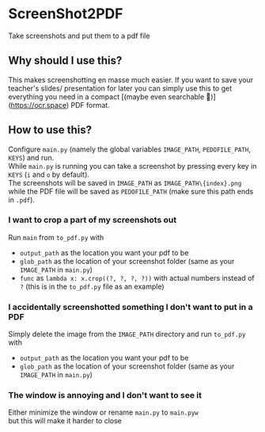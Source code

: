 # ScreenShot2PDF
Take screenshots and put them to a pdf file
## Why should I use this?
This makes screenshotting en masse much easier. If you want to save your teacher's slides/ presentation for later you can simply use this
to get everything you need in a compact [(maybe even searchable 👀)] (https://ocr.space) PDF format.  
## How to use this?
Configure `main.py` (namely the global variables `IMAGE_PATH`, `PEDOFILE_PATH`, `KEYS`) and run.  
While `main.py` is running you can take a screenshot by pressing every key in `KEYS` (`i` and `o` by default).  
The screenshots will be saved in `IMAGE_PATH` as `IMAGE_PATH\{index}.png` while the PDF file will be saved as `PEDOFILE_PATH` (make sure this path ends in `.pdf`).  
### I want to crop a part of my screenshots out
Run `main` from `to_pdf.py` with
* `output_path` as the location you want your pdf to be  
* `glob_path` as the location of your screenshot folder (same as your `IMAGE_PATH` in `main.py`)  
* `func` as `lambda x: x.crop((?, ?, ?, ?))` with actual numbers instead of `?` (this is in the `to_pdf.py` file as an example)  
### I accidentally screenshotted something I don't want to put in a PDF
Simply delete the image from the `IMAGE_PATH` directory and run `to_pdf.py` with
* `output_path` as the location you want your pdf to be  
* `glob_path` as the location of your screenshot folder (same as your `IMAGE_PATH` in `main.py`)  
### The window is annoying and I don't want to see it
Either minimize the window or rename `main.py` to `main.pyw`  
but this will make it harder to close
